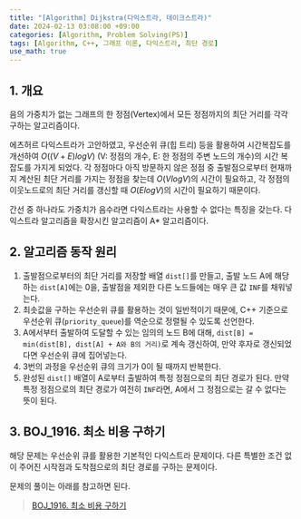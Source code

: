 ```yaml
---
title: "[Algorithm] Dijkstra(다익스트라, 데이크스트라)"
date: 2024-02-13 03:08:00 +09:00
categories: [Algorithm, Problem Solving(PS)]
tags: [Algorithm, C++, 그래프 이론, 다익스트라, 최단 경로]
use_math: true
---
```

## **1. 개요**
음의 가중치가 없는 그래프의 한 정점(Vertex)에서 모든 정점까지의 최단 거리를 각각 구하는 알고리즘이다.

에츠허르 다익스트라가 고안하였고, 우선순위 큐(힙 트리) 등을 활용하여 시간복잡도를 개선하여 $O((V+E)logV)$ (V: 정점의 개수, E: 한 정점의 주변 노드의 개수)의 시간 복잡도를 가지게 되었다. 각 정점마다 아직 방문하지 않은 정점 중 출발점으로부터 현재까지 계산된 최단 거리를 가지는 정점을 찾는데 $O(VlogV)$의 시간이 필요하고, 각 정점의 이웃노드로의 최단 거리를 갱신할 때 $O(ElogV)$의 시간이 필요하기 때문이다.

간선 중 하나라도 가중치가 음수라면 다익스트라는 사용할 수 없다는 특징을 갖는다. 다익스트라 알고리즘을 확장시킨 알고리즘이 A* 알고리즘이다.

## **2. 알고리즘 동작 원리**
1. 출발점으로부터의 최단 거리를 저장할 배열 `dist[]`를 만들고, 출발 노드 A에 해당하는 `dist[A]`에는 0을, 출발점을 제외한 다른 노드들에는 매우 큰 값 `INF`를 채워넣는다.
2. 최솟값을 구하는 우선순위 큐를 활용하는 것이 일반적이기 때문에, C++ 기준으로 우선순위 큐(`priority_queue`)를 역순으로 정렬될 수 있도록 선언한다.
3. A에서부터 출발하여 도달할 수 있는 임의의 노드 B에 대해, `dist[B] = min(dist[B], dist[A] + A와 B의 거리)`로 계속 갱신하여, 만약 후자로 갱신되었다면 우선순위 큐에 집어넣는다.
4. 3번의 과정을 우선순위 큐의 크기가 0이 될 때까지 반복한다.
5. 완성된 `dist[]` 배열이 A로부터 출발하여 특정 정점으로의 최단 경로가 된다. 만약 특정 정점으로의 최단 경로가 여전히 `INF`라면, A에서 그 정점으로는 갈 수 없다는 뜻이 된다.

## **3. BOJ_1916. 최소 비용 구하기**
해당 문제는 우선순위 큐를 활용한 기본적인 다익스트라 문제이다. 다른 특별한 조건 없이 주어진 시작점과 도착점으로의 최단 경로를 구하는 문제이다.

문제의 풀이는 아래를 참고하면 된다.
> [BOJ_1916. 최소 비용 구하기](https://wnsvy7203.github.io/posts/1916)